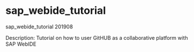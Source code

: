 # sap_webide_tutorial
sap_webide_tutorial  201908

Description:
Tutorial on how to user GitHUB as a collaborative platform with SAP WebIDE
	
